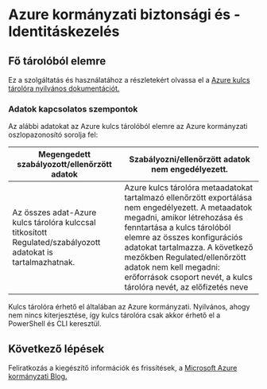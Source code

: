 <properties
    pageTitle="Azure kormányzati dokumentáció |} Microsoft Azure"
    description="Ez ez a témakör a szolgáltatást, és útmutatást összehasonlítás Azure kormányzati alkalmazások fejlesztéséhez"
    services="Azure-Government"
    cloud="gov"
    documentationCenter=""
    authors="ryansoc"
    manager="zakramer"
    editor=""/>

<tags
    ms.service="multiple"
    ms.devlang="na"
    ms.topic="article"
    ms.tgt_pltfrm="na"
    ms.workload="azure-government"
    ms.date="10/12/2016"
    ms.author="ryansoc"/>


#  <a name="azure-government-security-and-identity"></a>Azure kormányzati biztonsági és -Identitáskezelés

##  <a name="key-vault"></a>Fő tárolóból elemre
Ez a szolgáltatás és használatához a részletekért olvassa el a <a href="https://azure.microsoft.com/documentation/services/key-vault">Azure kulcs tárolóra nyilvános dokumentációt.</a>

### <a name="data-considerations"></a>Adatok kapcsolatos szempontok
Az alábbi adatokat az Azure kulcs tárolóból elemre az Azure kormányzati oszlopazonosító sorolja fel:

| Megengedett szabályozott/ellenőrzött adatok | Szabályozni/ellenőrzött adatok nem engedélyezett. |
|--------------------------------------------------------------------------------------|-----------------------------------------------------------------------------------------------------------------------------------------------------------------------------------------------------------------------------------------------------------------------------------------------------------------|
| Az összes adat-Azure kulcs tárolóra kulccsal titkosított Regulated/szabályozott adatokat is tartalmazhatnak. | Azure kulcs tárolóra metaadatokat tartalmazó ellenőrzött exportálása nem engedélyezett. A metaadatok megadni, amikor létrehozása és fenntartása a kulcs tárolóból elemre az összes konfigurációs adatokat tartalmazza.  A következő mezőkben Regulated/ellenőrzött adatok nem kell megadni: erőforrások csoport nevét, a kulcs tárolóra nevét, az előfizetés neve |

Kulcs tárolóra érhető el általában az Azure kormányzati. Nyilvános, ahogy nem nincs kiterjesztése, így kulcs tárolóra csak akkor érhető el a PowerShell és CLI keresztül.

## <a name="next-steps"></a>Következő lépések

Feliratkozás a kiegészítő információk és frissítések, a <a href="https://blogs.msdn.microsoft.com/azuregov/">Microsoft Azure kormányzati Blog.</a>
